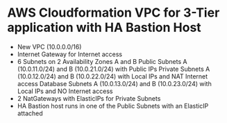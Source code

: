 # AWS Cloudformation VPC for 3-Tier application with HA Bastion Host
* New VPC (10.0.0.0/16)
* Internet Gateway for Internet access
* 6 Subnets on 2 Availability Zones A and B
  Public Subnets A (10.0.11.0/24) and B (10.0.21.0/24) with Public IPs 
  Private Subnets A (10.0.12.0/24) and B (10.0.22.0/24) with Local IPs and NAT Internet access
  Database Subnets A (10.0.13.0/24) and B (10.0.23.0/24) with Local IPs and NO Internet access
* 2 NatGateways with ElasticIPs for Private Subnets
* HA Bastion host runs in one of the Public Subnets with an ElasticIP attached
